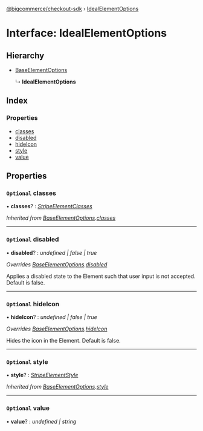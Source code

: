 [@bigcommerce/checkout-sdk](../README.md) › [IdealElementOptions](idealelementoptions.md)

# Interface: IdealElementOptions

## Hierarchy

* [BaseElementOptions](baseelementoptions.md)

  ↳ **IdealElementOptions**

## Index

### Properties

* [classes](idealelementoptions.md#optional-classes)
* [disabled](idealelementoptions.md#optional-disabled)
* [hideIcon](idealelementoptions.md#optional-hideicon)
* [style](idealelementoptions.md#optional-style)
* [value](idealelementoptions.md#optional-value)

## Properties

### `Optional` classes

• **classes**? : *[StripeElementClasses](stripeelementclasses.md)*

*Inherited from [BaseElementOptions](baseelementoptions.md).[classes](baseelementoptions.md#optional-classes)*

___

### `Optional` disabled

• **disabled**? : *undefined | false | true*

*Overrides [BaseElementOptions](baseelementoptions.md).[disabled](baseelementoptions.md#optional-disabled)*

Applies a disabled state to the Element such that user input is not accepted. Default is false.

___

### `Optional` hideIcon

• **hideIcon**? : *undefined | false | true*

*Overrides [BaseElementOptions](baseelementoptions.md).[hideIcon](baseelementoptions.md#optional-hideicon)*

Hides the icon in the Element. Default is false.

___

### `Optional` style

• **style**? : *[StripeElementStyle](stripeelementstyle.md)*

*Inherited from [BaseElementOptions](baseelementoptions.md).[style](baseelementoptions.md#optional-style)*

___

### `Optional` value

• **value**? : *undefined | string*

